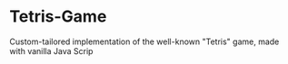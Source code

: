 # Tetris-Game
Custom-tailored implementation of the well-known "Tetris" game, made with vanilla Java Scrip
